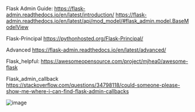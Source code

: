 

Flask Admin Guide:
https://flask-admin.readthedocs.io/en/latest/introduction/
https://flask-admin.readthedocs.io/en/latest/api/mod_model/#flask_admin.model.BaseModelView


Flask-Principal
https://pythonhosted.org/Flask-Principal/

Advanced
https://flask-admin.readthedocs.io/en/latest/advanced/

Flask_helpful:
https://awesomeopensource.com/project/mjhea0/awesome-flask


Flask_admin_callback
https://stackoverflow.com/questions/34798118/could-someone-please-show-me-where-i-can-find-flask-admin-callbacks


![image](https://user-images.githubusercontent.com/55125302/141695468-b7c154ff-84a2-4660-9e2d-f42fc63ed55a.png)

